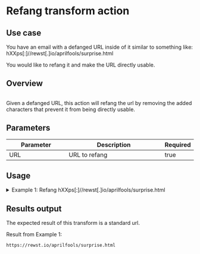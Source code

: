 # Refang transform action

## Use case

You have an email with a defanged URL inside of it similar to something like: hXXps\[:]//rewst\[.]io/aprilfools/surprise.html

You would like to refang it and make the URL directly usable.

## Overview

<figure><img src="../../../../.gitbook/assets/Screenshot 2025-04-14 at 12.17.49 PM.png" alt=""><figcaption></figcaption></figure>

Given a defanged URL, this action will refang the url by removing the added characters that prevent it from being directly usable.

## Parameters

<table><thead><tr><th width="217">Parameter</th><th width="417.3333333333333">Description</th><th data-type="checkbox">Required</th></tr></thead><tbody><tr><td>URL</td><td>URL to refang</td><td>true</td></tr></tbody></table>

## Usage

<details>

<summary>Example 1: Refang hXXps[:]//rewst[.]io/aprilfools/surprise.html</summary>

Inputs:

Colon: True

Dots: True

URL: [**https://rewst.io/aprilfools/surprise.html**](https://rewst.io/aprilfools/surprise.html)

</details>

## Results output

The expected result of this transform is a standard url.

Result from Example 1:

```
https://rewst.io/aprilfools/surprise.html
```
